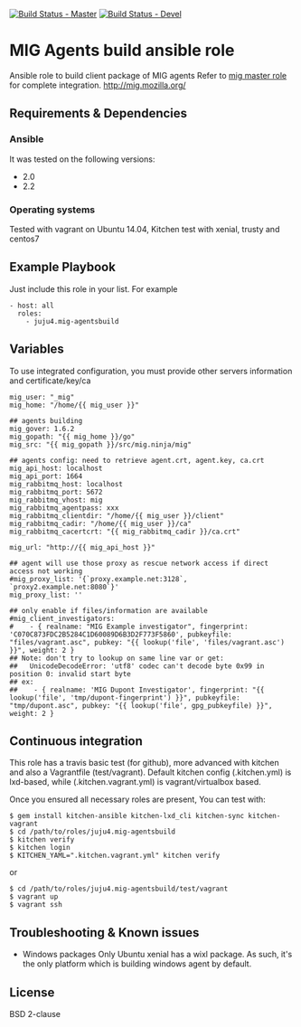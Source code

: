 [![Build Status - Master](https://travis-ci.org/juju4/ansible-mig-agentsbuild.svg?branch=master)](https://travis-ci.org/juju4/ansible-mig-agentsbuild)
[![Build Status - Devel](https://travis-ci.org/juju4/ansible-mig-agentsbuild.svg?branch=devel)](https://travis-ci.org/juju4/ansible-mig-agentsbuild/branches)

# MIG Agents build ansible role

Ansible role to build client package of MIG agents
Refer to [mig master role](https://github.com/juju4/ansible-mig) for complete integration.
http://mig.mozilla.org/

## Requirements & Dependencies

### Ansible
It was tested on the following versions:
 * 2.0
 * 2.2

### Operating systems

Tested with vagrant on Ubuntu 14.04, Kitchen test with xenial, trusty and centos7

## Example Playbook

Just include this role in your list.
For example

```
- host: all
  roles:
    - juju4.mig-agentsbuild
```

## Variables

To use integrated configuration, you must provide other servers information and certificate/key/ca

```
mig_user: "_mig"
mig_home: "/home/{{ mig_user }}"

## agents building
mig_gover: 1.6.2
mig_gopath: "{{ mig_home }}/go"
mig_src: "{{ mig_gopath }}/src/mig.ninja/mig"

## agents config: need to retrieve agent.crt, agent.key, ca.crt
mig_api_host: localhost
mig_api_port: 1664
mig_rabbitmq_host: localhost
mig_rabbitmq_port: 5672
mig_rabbitmq_vhost: mig
mig_rabbitmq_agentpass: xxx
mig_rabbitmq_clientdir: "/home/{{ mig_user }}/client"
mig_rabbitmq_cadir: "/home/{{ mig_user }}/ca"
mig_rabbitmq_cacertcrt: "{{ mig_rabbitmq_cadir }}/ca.crt"

mig_url: "http://{{ mig_api_host }}"

## agent will use those proxy as rescue network access if direct access not working
#mig_proxy_list: '{`proxy.example.net:3128`, `proxy2.example.net:8080`}'
mig_proxy_list: ''

## only enable if files/information are available
#mig_client_investigators:
#    - { realname: "MIG Example investigator", fingerprint: 'C070C873FDC2B5284C1D60089D6B3D2F773F5860', pubkeyfile: "files/vagrant.asc", pubkey: "{{ lookup('file', 'files/vagrant.asc') }}", weight: 2 }
## Note: don't try to lookup on same line var or get:
##   UnicodeDecodeError: 'utf8' codec can't decode byte 0x99 in position 0: invalid start byte
## ex:
##    - { realname: 'MIG Dupont Investigator', fingerprint: "{{ lookup('file', 'tmp/dupont-fingerprint') }}", pubkeyfile: "tmp/dupont.asc", pubkey: "{{ lookup('file', gpg_pubkeyfile) }}", weight: 2 }

```

## Continuous integration

This role has a travis basic test (for github), more advanced with kitchen and also a Vagrantfile (test/vagrant).
Default kitchen config (.kitchen.yml) is lxd-based, while (.kitchen.vagrant.yml) is vagrant/virtualbox based.

Once you ensured all necessary roles are present, You can test with:
```
$ gem install kitchen-ansible kitchen-lxd_cli kitchen-sync kitchen-vagrant
$ cd /path/to/roles/juju4.mig-agentsbuild
$ kitchen verify
$ kitchen login
$ KITCHEN_YAML=".kitchen.vagrant.yml" kitchen verify
```
or
```
$ cd /path/to/roles/juju4.mig-agentsbuild/test/vagrant
$ vagrant up
$ vagrant ssh
```

## Troubleshooting & Known issues

* Windows packages
Only Ubuntu xenial has a wixl package. As such, it's the only platform which is building windows agent by default.

## License

BSD 2-clause

